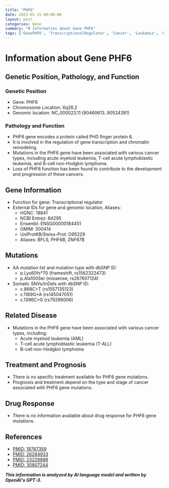 ```yaml
---
title: "PHF6"
date: 2023-05-15 00:00:00
layout: post
categories: Gene
summary: "# Information about Gene PHF6"
tags: ['GenePHF6', 'TranscriptionalRegulator', 'Cancer', 'Leukemia', 'Lymphoma', 'Mutation', 'Prognosis', 'Treatment']
---
```


# Information about Gene PHF6

## Genetic Position, Pathology, and Function

### Genetic Position
- Gene: PHF6
- Chromosome Location: Xq26.2
- Genomic location: NC_000023.11 (90460613..90524391)

### Pathology and Function
- PHF6 gene encodes a protein called PHD finger protein 6.
- It is involved in the regulation of gene transcription and chromatin remodeling.
- Mutations in the PHF6 gene have been associated with various cancer types, including acute myeloid leukemia, T-cell acute lymphoblastic leukemia, and B-cell non-Hodgkin lymphoma.
- Loss of PHF6 function has been found to contribute to the development and progression of these cancers.

## Gene Information
- Function for gene: Transcriptional regulator
- External IDs for gene and genomic location, Aliases:
    - HGNC: 18841
    - NCBI Entrez: 84295
    - Ensembl: ENSG00000184451
    - OMIM: 300414
    - UniProtKB/Swiss-Prot: O95229
    - Aliases: BFLS, PHF6B, ZNF67B

## Mutations
- AA mutation list and mutation type with dbSNP ID:
    - p.Lys60fs*70 (frameshift, rs1562322473)
    - p.Ala100Ser (missense, rs267607124)
- Somatic SNVs/InDels with dbSNP ID:
    - c.868C>T (rs1557135123)
    - c.1189G>A (rs145047051)
    - c.1396C>G (rs79296006)

## Related Disease
- Mutations in the PHF6 gene have been associated with various cancer types, including:
    - Acute myeloid leukemia (AML)
    - T-cell acute lymphoblastic leukemia (T-ALL)
    - B-cell non-Hodgkin lymphoma

## Treatment and Prognosis
- There is no specific treatment available for PHF6 gene mutations.
- Prognosis and treatment depend on the type and stage of cancer associated with PHF6 gene mutations.

## Drug Response
- There is no information available about drug response for PHF6 gene mutations.

## References
- [PMID: 18787359]([Click](https://pubmed.ncbi.nlm.nih.gov/18787359/)) 
- [PMID: 26284933]([Click](https://pubmed.ncbi.nlm.nih.gov/26284933/))
- [PMID: 23229898]([Click](https://pubmed.ncbi.nlm.nih.gov/23229898/))
- [PMID: 30807244]([Click](https://pubmed.ncbi.nlm.nih.gov/30807244/))

**_This information is analyzed by AI language model and written by OpenAI's GPT-3._**